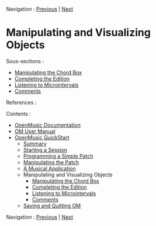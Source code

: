 Navigation : [Previous](4dApplication "page
précédente\(Materializing Results\)") | [Next](5aComplete "page
suivante\(Manipulating the Chord Box\)")

# Manipulating and Visualizing Objects

Sous-sections :

  * [Manipulating the Chord Box](5aComplete)
  * [Completing the Edition](5bComplete)
  * [Listening to Microintervals](5cComplete)
  * [Comments](5dComplete)

References :

Contents :

  * [OpenMusic Documentation](OM-Documentation)
  * [OM User Manual](OM-User-Manual)
  * [OpenMusic QuickStart](QuickStart-Chapters)
    * [Summary](Intro_1)
    * [Starting a Session](1_StartSession)
    * [Programming a Simple Patch](2_progpatch)
    * [Manipulating the Patch](3ManipPatch)
    * [A Musical Application](4_MusicalAp)
    * Manipulating and Visualizing Objects
      * [Manipulating the Chord Box](5aComplete)
      * [Completing the Edition](5bComplete)
      * [Listening to Microintervals](5cComplete)
      * [Comments](5dComplete)
    * [Saving and Quitting OM](6_Quit)

Navigation : [Previous](4dApplication "page
précédente\(Materializing Results\)") | [Next](5aComplete "page
suivante\(Manipulating the Chord Box\)")


